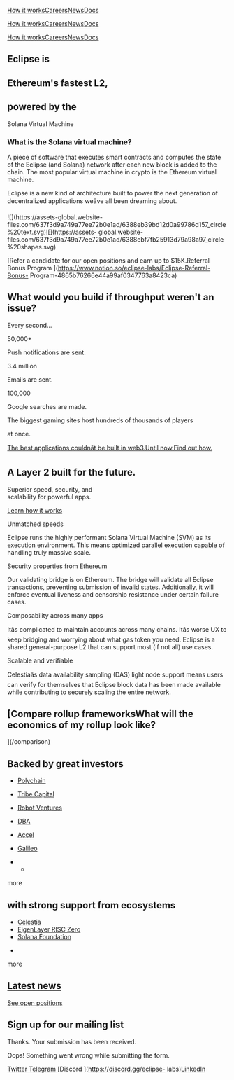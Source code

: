 [ ](/)

[How it works](/how-does-eclipse-work)[Careers](/careers)[News](/news)[Docs
](https://docs.eclipse.builders)

[ ](/)

[How it works](/how-does-eclipse-work)[Careers](/careers)[News](/news)[Docs
](https://docs.eclipse.builders)

[ ](/)

[How it works](/how-does-eclipse-work)[Careers](/careers)[News](/news)[Docs
](https://docs.eclipse.builders)

## Eclipse is

## Ethereum's fastest L2,

## powered by the  
Solana Virtual Machine

### What is the Solana virtual machine?

A piece of software that executes smart contracts and computes the state of
the Eclipse (and Solana) network after each new block is added to the chain.
The most popular virtual machine in crypto is the Ethereum virtual machine.

Eclipse is a new kind of architecture built to power the next generation of
decentralized applications weâve all been dreaming about.

![](https://assets-global.website-
files.com/637f3d9a749a77ee72b0e1ad/6388eb39bd12d0a99786d157_circle%20text.svg)![](https://assets-
global.website-
files.com/637f3d9a749a77ee72b0e1ad/6388ebf7fb25913d79a98a97_circle%20shapes.svg)

[Refer a candidate for our open positions and earn up to $15K.Referral Bonus
Program ](https://www.notion.so/eclipse-labs/Eclipse-Referral-Bonus-
Program-4865b76266e44a99af0347763a8423ca)

## What would you build if throughput weren't an issue?

Every second...

50,000+

Push notifications  are sent.

3.4 million

Emails are sent.

100,000

Google searches are made.

The biggest gaming sites host hundreds of thousands of players

at once.

[The best applications couldnât be built in web3.Until now.Find out how.
](/how-does-eclipse-work)

## A Layer 2 built for the future.

Superior speed, security, and  
scalability for powerful apps.

[Learn how it works ](/how-does-eclipse-work)

Unmatched speeds

Eclipse runs the highly performant Solana Virtual Machine (SVM) as its
execution environment. This means optimized parallel execution capable of
handling truly massive scale.  

Security properties from Ethereum

Our validating bridge is on Ethereum. The bridge will validate all Eclipse
transactions, preventing submission of invalid states. Additionally, it will
enforce eventual liveness and censorship resistance under certain failure
cases.

Composability across many apps

Itâs complicated to maintain accounts across many chains. Itâs worse UX to
keep bridging and worrying about what gas token you need. Eclipse is a shared
general-purpose L2 that can support most (if not all) use cases.

Scalable and verifiable

Celestiaâs data availability sampling (DAS) light node support means users
can verify for themselves that Eclipse block data has been made available
while contributing to securely scaling the entire network.

## [Compare rollup frameworksWhat will the economics of my rollup look like?
](/comparison)

## Backed by great investors

  * [ Polychain](https://polychain.capital)
  * [ Tribe Capital](https://tribecap.co)
  * [ Robot Ventures  
](https://robvc.com/)

  * [ DBA](https://www.dba.xyz/)
  * [ Accel](https://www.accel.com/)
  * [ Galileo](https://www.galileogroup.xyz/)
  * +

more

## with strong support from ecosystems

  * [ Celestia](https://celestia.org)
  * [ EigenLayer](https://www.eigenlayer.com)[ RISC Zero](https://www.risczero.com/)
  * [ Solana Foundation](https://solana.org)

+

more

## [Latest news ](/news)

[ See open positions ](/careers)

## Sign up for our mailing list

Thanks. Your submission has been received.

Oops! Something went wrong while submitting the form.

[Twitter ](https://twitter.com/EclipseFND)[Telegram
](https://t.me/eclipse_labs)[Discord ](https://discord.gg/eclipse-
labs)[LinkedIn ](https://www.linkedin.com/company/eclipse-laboratories/)

